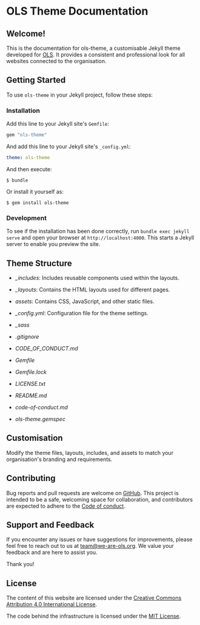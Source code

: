 # OLS Theme Documentation

## Welcome!
This is the documentation for ols-theme, a customisable Jekyll theme developed for [OLS](https://openlifesci.org/). It provides a consistent and professional look for all websites connected to the organisation.

## Getting Started

To use `ols-theme` in your Jekyll project, follow these steps:

### Installation

Add this line to your Jekyll site's `Gemfile`:

```ruby
gem "ols-theme"
```

And add this line to your Jekyll site's `_config.yml`:

```yaml
theme: ols-theme
```

And then execute:

    $ bundle

Or install it yourself as:

    $ gem install ols-theme
    

### Development

To see if the installation has been done correctly, run `bundle exec jekyll serve` and open your browser at `http://localhost:4000`. This starts a Jekyll server to enable you preview the site.


## Theme Structure
- *_includes*:
 Includes reusable components used within the layouts.
 
- *_layouts*:
Contains the HTML layouts used for different pages.

- *assets*:
Contains CSS, JavaScript, and other static files.

- *_config.yml*:
Configuration file for the theme settings.

- *_sass*
- *.gitignore*
- *CODE_OF_CONDUCT.md*
- *Gemfile*
- *Gemfile.lock*
- *LICENSE.txt*
- *README.md*
- *code-of-conduct.md*
- *ols-theme.gemspec*


## Customisation
   Modify the theme files, layouts, includes, and assets to match your organisation's branding and requirements.

## Contributing

Bug reports and pull requests are welcome on [GitHub](https://github.com/open-life-science/ols-jekyll-theme). This project is intended to be a safe, welcoming space for collaboration, and contributors are expected to adhere to the [Code of conduct](https://github.com/open-life-science/ols-jekyll-theme/blob/main/CODE_OF_CONDUCT.md).

## Support and Feedback

If you encounter any issues or have suggestions for improvements, please feel free to reach out to us at [team@we-are-ols.org](team@we-are-ols.org). We value your feedback and are here to assist you.

Thank you!

## License

The content of this website are licensed under the [Creative Commons Attribution 4.0 International License](https://creativecommons.org/licenses/by/4.0).

The code behind the infrastructure is licensed under the [MIT License](LICENSE.txt).
